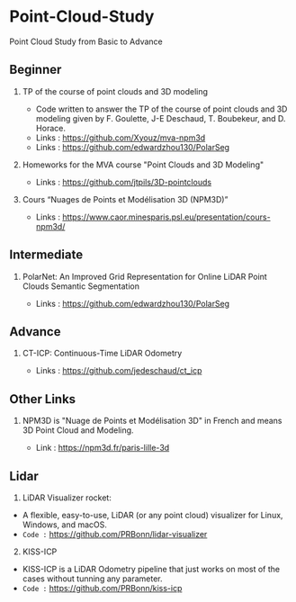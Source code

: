 # Point-Cloud-Study
Point Cloud Study from Basic to Advance 

## Beginner 

1. TP of the course of point clouds and 3D modeling 
   * Code written to answer the TP of the course of point clouds and 3D modeling given by F. Goulette, J-E Deschaud, T. Boubekeur, and D. Horace.
   * Links : https://github.com/Xyouz/mva-npm3d 
   * Links : https://github.com/edwardzhou130/PolarSeg

2. Homeworks for the MVA course "Point Clouds and 3D Modeling"
   * Links : https://github.com/jtpils/3D-pointclouds  

3. Cours “Nuages de Points et Modélisation 3D (NPM3D)”
   * Links : https://www.caor.minesparis.psl.eu/presentation/cours-npm3d/ 



## Intermediate 

1. PolarNet: An Improved Grid Representation for Online LiDAR Point Clouds Semantic Segmentation

   * Links : https://github.com/edwardzhou130/PolarSeg


## Advance 

1. CT-ICP: Continuous-Time LiDAR Odometry

   * Links : https://github.com/jedeschaud/ct_icp 


## Other Links 

1. NPM3D is "Nuage de Points et Modélisation 3D" in French and means 3D Point Cloud and Modeling.

   * Link : https://npm3d.fr/paris-lille-3d
   
   
   
## Lidar 
1. LiDAR Visualizer rocket:
  * A flexible, easy-to-use, LiDAR (or any point cloud) visualizer for Linux, Windows, and macOS.
  * `Code :` https://github.com/PRBonn/lidar-visualizer
 
2. KISS-ICP
  * KISS-ICP is a LiDAR Odometry pipeline that just works on most of the cases without tunning any parameter.
  * `Code :` https://github.com/PRBonn/kiss-icp


